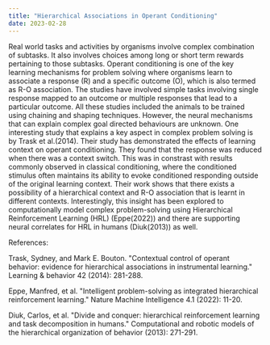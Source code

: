 ```yaml
---
title: "Hierarchical Associations in Operant Conditioning"
date: 2023-02-28
---
```


Real world tasks and activities by organisms involve complex combination of subtasks. It also involves choices among long or short term rewards pertaining 
to those subtasks. Operant conditioning is one of the key learning mechanisms for problem solving where organisms learn to associate a response (R) and a 
specific outcome (O), which is also termed as R-O association. The studies have involved simple tasks involving single response mapped to an outcome or multiple responses that 
lead to a particular outcome. All these studies included the animals to be trained using chaining and shaping techniques. However, the neural mechanisms 
that can explain complex goal directed behaviours are unknown. One interesting study that explains a key aspect in complex problem solving is by Trask et al.(2014).
Their study has demonstrated the effects of learning context on operant conditioning. They found that the response was reduced when there was a context switch. This was in constrast with results commonly observed in classical conditioning, where 
the conditioned stimulus often maintains its ability to evoke conditioned responding outside of the original learning context. Their work shows that there 
exists a possibility of a hierarchical context and R-O association that is learnt in different contexts. Interestingly, this insight has been explored to 
computationally model complex problem-solving using Hierarchical Reinforcement Learning (HRL) (Eppe(2022)) and there are supporting neural correlates 
for HRL in humans (Diuk(2013)) as well.


References:

Trask, Sydney, and Mark E. Bouton. "Contextual control of operant behavior: evidence for hierarchical associations in instrumental learning." Learning & behavior 42 (2014): 281-288.

Eppe, Manfred, et al. "Intelligent problem-solving as integrated hierarchical reinforcement learning." Nature Machine Intelligence 4.1 (2022): 11-20.

Diuk, Carlos, et al. "Divide and conquer: hierarchical reinforcement learning and task decomposition in humans." Computational and robotic models of the hierarchical organization of behavior (2013): 271-291.

